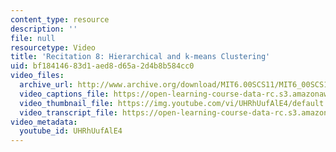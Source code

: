 ```yaml
---
content_type: resource
description: ''
file: null
resourcetype: Video
title: 'Recitation 8: Hierarchical and k-means Clustering'
uid: bf184146-83d1-aed8-d65a-2d4b8b584cc0
video_files:
  archive_url: http://www.archive.org/download/MIT6.00SCS11/MIT6_00SCS11_rec08_300k.mp4
  video_captions_file: https://open-learning-course-data-rc.s3.amazonaws.com/6-00sc-introduction-to-computer-science-and-programming-spring-2011/6fb9500067a252ee958fd4d85dfb58c7_UHRhUufAlE4.vtt
  video_thumbnail_file: https://img.youtube.com/vi/UHRhUufAlE4/default.jpg
  video_transcript_file: https://open-learning-course-data-rc.s3.amazonaws.com/6-00sc-introduction-to-computer-science-and-programming-spring-2011/34bf2ceba74d67aacb0c204da3072fc6_UHRhUufAlE4.pdf
video_metadata:
  youtube_id: UHRhUufAlE4
---
```


